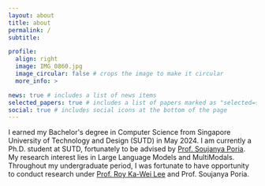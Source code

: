 ```yaml
---
layout: about
title: about
permalink: /
subtitle:

profile:
  align: right
  image: IMG_0860.jpg
  image_circular: false # crops the image to make it circular
  more_info: >

news: true # includes a list of news items
selected_papers: true # includes a list of papers marked as "selected={true}"
social: true # includes social icons at the bottom of the page
---
```


I earned my Bachelor's degree in Computer Science from Singapore University of Technology and Design (SUTD) in May 2024. I am currently a Ph.D. student at SUTD, fortunately to be advised by [Prof. Soujanya Poria](https://scholar.google.com/citations?user=oS6gRc4AAAAJ&hl=en). My research interest lies in Large Language Models and MultiModals. Throughout my undergraduate period, I was fortunate to have opportunity to conduct research under [Prof. Roy Ka-Wei Lee](https://scholar.google.com/citations?user=uQxdOlsAAAAJ&hl=en) and Prof. Soujanya Poria.
